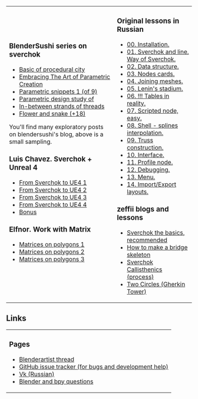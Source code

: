 <table class="sv_table2">
  <tr>
    <td class="sv_elem2">
	<h3 class='tofu'>BlenderSushi series on sverchok</h3>
	<ul>
	<li><a href='http://blendersushi.blogspot.ru/2014/01/sverchok-basic-of-procedural-city.html'>Basic of procedural city</a></li>
	<li><a href='http://blendersushi.blogspot.ru/2014/04/sverchok-embracing-art-of-parametric.html'>Embracing The Art of Parametric Creation</a></li>
	<li><a href='http://blendersushi.blogspot.com/2014/04/sverchok-parametric-snippets-1.html'>Parametric snippets 1 (of 9)</a></li>
        <li><a href='http://blendersushi.blogspot.com/2014/04/sverchok-parametric-design-study-of.html'>Parametric design study of</a></li>
	<li><a href='http://blendersushi.blogspot.com/2014/05/sverchok-in-between-strands-of-threads.html'>In-between strands of threads</a></li>
	<li><a href='http://blendersushi.blogspot.com/2014/06/sverchok-flower-and-snake_474.html'>Flower and snake (+18)</a></li>
	</ul>
	You'll find many exploratory posts on blendersushi's blog, above is a small sampling.
	<h3 class='tofu'>Luis Chavez. Sverchok + Unreal 4</h3>
	<ul>
	<li><a href='http://www.timefirevr.com/2014/10/13/sverchok-unreal-engine-4-part-1/'>From Sverchok to UE4 1</a></li>
	<li><a href='http://www.timefirevr.com/2014/10/14/sverchok-unreal-engine-4-part-2/'>From Sverchok to UE4 2</a></li>
	<li><a href='http://www.timefirevr.com/2014/10/15/sverchok-unreal-engine-4-part-3/'>From Sverchok to UE4 3</a></li>
	<li><a href='http://www.timefirevr.com/2014/10/15/sverchok-unreal-engine-4-part-4/'>From Sverchok to UE4 4</a></li>
	<li><a href='http://www.timefirevr.com/2014/10/15/sverchok-unreal-engine-bonus/'>Bonus</a></li>
	</ul>
	<h3 class='tofu'>Elfnor. Work with Matrix</h3>
	<ul>
	<li><a href='http://elfnor.com/simple-sverchok-01-centers-polygons.html'>Matrices on polygons 1</a></li>
	<li><a href='http://elfnor.com/simple-sverchok-02-matrix-deform.html'>Matrices on polygons 2</a></li>
	<li><a href='http://elfnor.com/simple-sverchok-03-slope-dependent-trees.html'>Matrices on polygons 3</a></li>
	</ul>
	<br>
    </td>
    <td class="sv_elem2">
	<h3 class='tofu'>Original lessons in Russian</h3>
	<ul>
	<li><a href='http://nikitron.cc.ua/Sverchok_man_00.html'> 00. Installation.</a></li>
	<li><a href='http://nikitron.cc.ua/Sverchok_man_01.html'> 01. Sverchok and line. Way of Sverchok.</a></li>
	<li><a href='http://nikitron.cc.ua/Sverchok_man_02.html'> 02. Data structure.</a></li>
	<li><a href='http://nikitron.cc.ua/Sverchok_man_03.html'> 03. Nodes cards.</a></li>
	<li><a href='http://nikitron.cc.ua/Sverchok_man_04.html'> 04. Joining meshes.</a></li>
	<li><a href='http://nikitron.cc.ua/Sverchok_stadium.html'> 05. Lenin's stadium.</a></li>
	<li><a href='http://nikitron.cc.ua/Sverchok_table.html'> 06. !!! Tables in reality.</a></li>
	<li><a href='http://nikitron.cc.ua/Sverchok_man_07.html'> 07. Scripted node, easy.</a></li>
	<li><a href='http://nikitron.cc.ua/Sverchok_man_08.html'> 08. Shell - splines interpolation.</a></li>
	<li><a href='http://nikitron.cc.ua/Sverchok_man_09.html'> 09. Truss construction.</a></li>
	<li><a href='http://nikitron.cc.ua/Sverchok_man_10_theme.html'> 10. Interface.</a></li>
	<li><a href="http://nikitron.cc.ua/Sverchok_man_11_profile.html"> 11. Profile node.</a></li>
	<li><a href="http://nikitron.cc.ua/Sverchok_man_12_timing.html"> 12. Debugging.</a></li>
	<li><a href="http://nikitron.cc.ua/Sverchok_man_13_menu.html"> 13. Menu.</a></li>
	<li><a href="http://nikitron.cc.ua/Sverchok_man_14_IO.html"> 14. Import/Export layouts.</a></li>
	</ul>
	<h3 class='tofu'>zeffii blogs and lessons</h3>
	<ul>
	<li><a href='http://blenderscripting.blogspot.com/2014/08/sverchok-basics.html'>Sverchok the basics, recommended</a></li>
	<li><a href='http://blenderpython.tumblr.com/post/91852059604/sverchok-a-brief-introduction-to-parametric-modelling'>
	How to make a bridge skeleton</a></li>
	<li><a href='http://blenderpython.tumblr.com/post/92143781744/sverchok-callisthenics-set-1-primitive-fish'>
	Sverchok Callisthenics (process)</a></li>
	<li><a href='http://blenderpython.tumblr.com/post/93016276989/two-circles-verts-and-edges'>Two Circles (Gherkin Tower)</a></li>
	</ul>
   </td>
   </tr>
</table>

## Links

<table class="sv_table2">
<tr>
	<td class="sv_elem2">
	<h3 class='tofu'>Pages</h3>
	    <ul>
		  <li><a href="http://www.blenderartists.org/forum/showthread.php?272679">Blenderartist thread</a></li>
		  <li><a href="https://github.com/nortikin/sverchok/issues?q=is%3Aissue+is%3Aopen+sort%3Aupdated-desc">GitHub issue tracker (for bugs and development help) </a></li>
		  <li><a href='http://vk.com/public35076122'>Vk (Russian)</a> </li>
		  <li><a href='http://blender.stackexchange.com'>	Blender and bpy questions </a></li>
	    </ul>
    </td>
</tr>
</table>  

